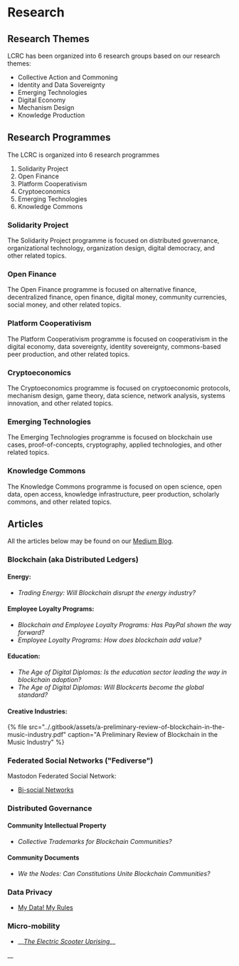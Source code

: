 # Research

## Research Themes

LCRC has been organized into 6 research groups based on our research themes:

* Collective Action and Commoning
* Identity and Data Sovereignty
* Emerging Technologies
* Digital Economy
* Mechanism Design
* Knowledge Production

## Research Programmes

The LCRC is organized into 6 research programmes

1. Solidarity Project
2. Open Finance
3. Platform Cooperativism
4. Cryptoeconomics
5. Emerging Technologies
6. Knowledge Commons

### Solidarity Project 

The Solidarity Project programme is focused on distributed governance, organizational technology, organization design, digital democracy, and other related topics.

### Open Finance

The Open Finance programme is focused on alternative finance, decentralized finance, open finance, digital money, community currencies, social money, and other related topics.

### Platform Cooperativism

The Platform Cooperativism programme is focused on cooperativism in the digital economy, data sovereignty, identity sovereignty, commons-based peer production, and other related topics.

### Cryptoeconomics

The Cryptoeconomics programme is focused on cryptoeconomic protocols, mechanism design, game theory, data science, network analysis, systems innovation, and other related topics.

### Emerging Technologies 

The Emerging Technologies programme is focused on blockchain use cases, proof-of-concepts, cryptography, applied technologies, and other related topics.

### Knowledge Commons

The Knowledge Commons programme is focused on open science, open data, open access, knowledge infrastructure, peer production, scholarly commons, and other related topics.

## Articles

All the articles below may be found on our [Medium Blog](https://medium.com/@ledgerback).

### Blockchain \(aka Distributed Ledgers\)

#### Energy:

* _Trading Energy: Will Blockchain disrupt the energy industry?_

#### Employee Loyalty Programs:

* _Blockchain and Employee Loyalty Programs: Has PayPal shown the way forward?_
* _Employee Loyalty Programs: How does blockchain add value?_

#### Education:

* _The Age of Digital Diplomas: Is the education sector leading the way in blockchain adoption?_
* _The Age of Digital Diplomas: Will Blockcerts become the global standard?_

#### Creative Industries:

{% file src="../.gitbook/assets/a-preliminary-review-of-blockchain-in-the-music-industry.pdf" caption="A Preliminary Review of Blockchain in the Music Industry" %}

### Federated Social Networks \("Fediverse"\)

Mastodon Federated Social Network:

* [Bi-social Networks](https://medium.com/amalgam-ledgerback/article-3-bi-social-networks-bbafcc272e1?source=collection_home---6------4-----------------------)

### Distributed Governance

#### Community Intellectual Property

* _Collective Trademarks for Blockchain Communities?_

#### Community Documents

* _We the Nodes: Can Constitutions Unite Blockchain Communities?_

### Data Privacy

* [My Data! My Rules](https://medium.com/the-backers/my-data-my-rules-60890ffa0e56)

### Micro-mobility

* \_\_[_The Electric Scooter Uprising_](https://medium.com/amalgam-ledgerback/article-5-the-electric-scooter-uprising-736e3c2ba065?source=collection_home---6------3-----------------------)\_\_

\_\_

